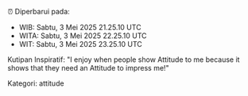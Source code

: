 ⏰ Diperbarui pada:
- WIB: Sabtu, 3 Mei 2025 21.25.10 UTC
- WITA: Sabtu, 3 Mei 2025 22.25.10 UTC
- WIT: Sabtu, 3 Mei 2025 23.25.10 UTC

Kutipan Inspiratif:
"I enjoy when people show Attitude to me because it shows that they need an Attitude to impress me!"


Kategori: attitude

